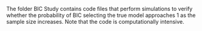 The folder BIC Study contains code files that perform simulations to verify whether the probability of BIC selecting the true model approaches 1 as the sample size increases. Note that the code is computationally intensive.
